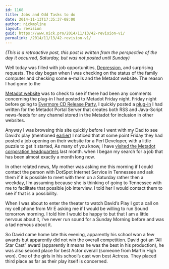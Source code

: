 ```yaml
---
id: 1168
title: Jobs and Odd Tasks to do
date: 2014-11-13T17:35:37-08:00
author: nickmoline
layout: revision
guid: https://www.nick.pro/2014/11/13/42-revision-v1/
permalink: /2014/11/13/42-revision-v1/
---
```

_(This is a retroactive post, this post is written from the perspective of the day it occurred, Saturday, but was not posted until Sunday)_

Well today was filled with job opportunities, <a target="oldblog" href="https://www.nick.pro/2004/03/27/great-depression/">Depression</a>, and surprising requests. <!--more--> The day began when I was checking on the status of the family computer and checking some e-mails and the Metadot website. The reason I had gone to the 

<a target="metadot" href="http://www.metadot.com/">Metadot website</a> was to check to see if there had been any comments concerning the plug-in I had posted to Metadot Friday night. Friday night before going to <a target="oldblog" href="https://www.nick.pro/2004/03/26/evermore/">Evermore CD Release Party</a>, I quickly posted a <a target="metadot" href="http://www.metadot.com/metadot/index.pl?iid=9153&isa=Category">plug-in</a> I had written for the Metadot Portal Server that creates both RSS and Java-Script news-feeds for any channel stored in the Metadot for inclusion in other websites.

Anyway I was browsing this site quickly before I went with my Dad to see David&#8217;s play (mentioned <a target="oldblog" href="https://www.nick.pro/2004/03/27/great-depression/">earlier</a>) I noticed that at some point Friday they had posted a job opening on their website for a Perl Developer, with a little puzzle to get it started, As many of you know, I have [visited the Metadot corporation headquarters](https://www.nick.pro/2004/02/28/road-warrior/) last month. when I began my search for a job that has been almost exactly a month long now.

In other related news, My mother was asking me this morning if I could contact the person with DotSpot Internet Service in Tennessee and ask them if it is possible to meet with them on a Saturday rather then a weekday, I&#8217;m assuming because she is thinking of going to Tennessee with me to facilitate that possible job interview. I told her I would contact them to see if that is a possibility.

When I was about to enter the theater to watch David&#8217;s Play I got a call on my cell phone from Mr E asking me if I would be willing to run Sound tomorrow morning. I told him I would be happy to but that I am a little nervous about it, I&#8217;ve never run sound for a Sunday Morning before and was a tad nervous about it.

So David came home late this evening, apparently his school won a few awards but apparently did not win the overall competition. David got an &#8220;All Star Cast&#8221; award (apparently it means he was the best in his production), he was also second place for best Actor overall (someone from Martin High won). One of the girls in his school&#8217;s cast won best Actress. They placed third place as far as their play itself is concerned.